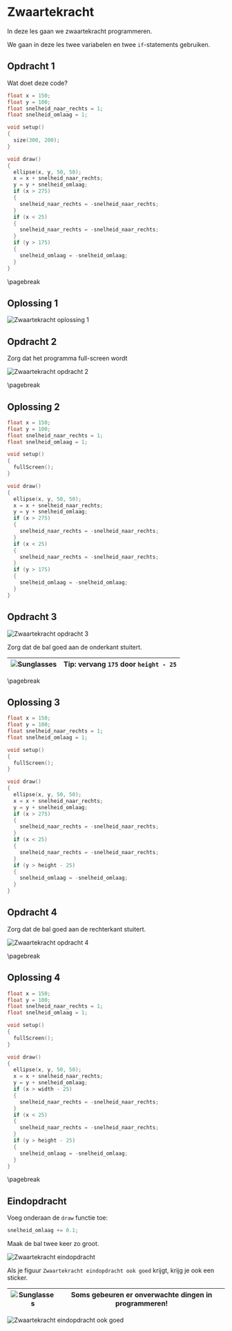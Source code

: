 # Zwaartekracht

In deze les gaan we zwaartekracht programmeren.

We gaan in deze les twee variabelen en twee `if`-statements gebruiken. 

## Opdracht 1

Wat doet deze code?

```c++
float x = 150;
float y = 100;
float snelheid_naar_rechts = 1;
float snelheid_omlaag = 1;

void setup()
{
  size(300, 200);
}

void draw()
{
  ellipse(x, y, 50, 50);
  x = x + snelheid_naar_rechts;
  y = y + snelheid_omlaag;
  if (x > 275)
  {
    snelheid_naar_rechts = -snelheid_naar_rechts;
  }
  if (x < 25)
  {
    snelheid_naar_rechts = -snelheid_naar_rechts;
  }
  if (y > 175)
  {
    snelheid_omlaag = -snelheid_omlaag;
  }
}
```

\pagebreak

## Oplossing 1

![Zwaartekracht oplossing 1](Zwaartekracht1.png)

## Opdracht 2

Zorg dat het programma full-screen wordt

![Zwaartekracht opdracht 2](Zwaartekracht2.png)

\pagebreak

## Oplossing 2

```c++
float x = 150;
float y = 100;
float snelheid_naar_rechts = 1;
float snelheid_omlaag = 1;

void setup()
{
  fullScreen();
}

void draw()
{
  ellipse(x, y, 50, 50);
  x = x + snelheid_naar_rechts;
  y = y + snelheid_omlaag;
  if (x > 275)
  {
    snelheid_naar_rechts = -snelheid_naar_rechts;
  }
  if (x < 25)
  {
    snelheid_naar_rechts = -snelheid_naar_rechts;
  }
  if (y > 175)
  {
    snelheid_omlaag = -snelheid_omlaag;
  }
}
```

## Opdracht 3

![Zwaartekracht opdracht 3](Zwaartekracht3.png)

Zorg dat de bal goed aan de onderkant stuitert. 

![Sunglasses](EmojiSunglasses.png) | Tip: vervang `175` door `height - 25`
:-------------:|:----------------------------------------: 

\pagebreak

## Oplossing 3

```c++
float x = 150;
float y = 100;
float snelheid_naar_rechts = 1;
float snelheid_omlaag = 1;

void setup()
{
  fullScreen();
}

void draw()
{
  ellipse(x, y, 50, 50);
  x = x + snelheid_naar_rechts;
  y = y + snelheid_omlaag;
  if (x > 275)
  {
    snelheid_naar_rechts = -snelheid_naar_rechts;
  }
  if (x < 25)
  {
    snelheid_naar_rechts = -snelheid_naar_rechts;
  }
  if (y > height - 25)
  {
    snelheid_omlaag = -snelheid_omlaag;
  }
}
```

## Opdracht 4

Zorg dat de bal goed aan de rechterkant stuitert.

![Zwaartekracht opdracht 4](Zwaartekracht4.png)

\pagebreak

## Oplossing 4

```c++
float x = 150;
float y = 100;
float snelheid_naar_rechts = 1;
float snelheid_omlaag = 1;

void setup()
{
  fullScreen();
}

void draw()
{
  ellipse(x, y, 50, 50);
  x = x + snelheid_naar_rechts;
  y = y + snelheid_omlaag;
  if (x > width - 25)
  {
    snelheid_naar_rechts = -snelheid_naar_rechts;
  }
  if (x < 25)
  {
    snelheid_naar_rechts = -snelheid_naar_rechts;
  }
  if (y > height - 25)
  {
    snelheid_omlaag = -snelheid_omlaag;
  }
}
```

\pagebreak

## Eindopdracht

Voeg onderaan de `draw` functie toe:

```c++
snelheid_omlaag += 0.1;
```

Maak de bal twee keer zo groot.

![Zwaartekracht eindopdracht](ZwaartekrachtEindopdracht1.png)

Als je figuur `Zwaartekracht eindopdracht ook goed` krijgt, krijg je ook
een sticker.

![Sunglasses](EmojiSunglasses.png) | Soms gebeuren er onverwachte dingen in programmeren!
:-------------:|:----------------------------------------: 

![Zwaartekracht eindopdracht ook goed](ZwaartekrachtEindopdracht2.png)
